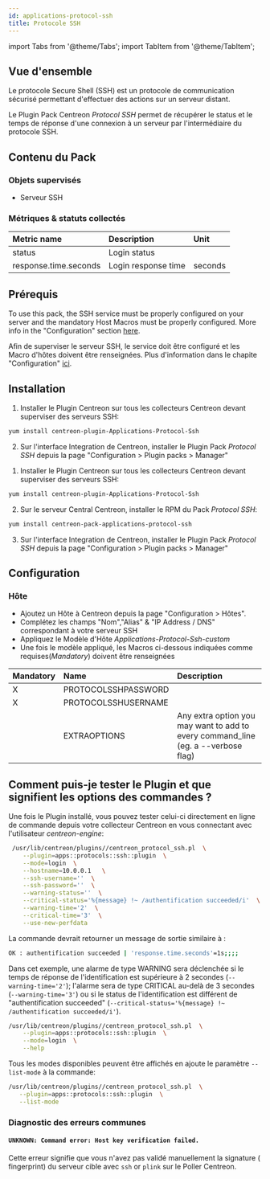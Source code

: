 ```yaml
---
id: applications-protocol-ssh
title: Protocole SSH
---
```

import Tabs from '@theme/Tabs';
import TabItem from '@theme/TabItem';


## Vue d'ensemble

Le protocole Secure Shell (SSH) est un protocole de communication sécurisé
permettant d'effectuer des actions sur un serveur distant.

Le Plugin Pack Centreon *Protocol SSH* permet de récupérer le status et le
temps de réponse d'une connexion à un serveur par l'intermédiaire du protocole
SSH.

## Contenu du Pack

### Objets supervisés

* Serveur SSH

### Métriques & statuts collectés

<Tabs groupId="sync">
<TabItem value="Ssh-Login" label="Ssh-Login">

| Metric name           | Description         | Unit       |
|:----------------------|:--------------------|:-----------|
| status                | Login status        |            |
| response.time.seconds | Login response time | seconds    |


</TabItem>
</Tabs>

## Prérequis

To use this pack, the SSH service must be properly configured on your server and
the mandatory Host Macros must be properly configured. More info in the 
"Configuration" section [here](#Hôte).

Afin de superviser le serveur SSH, le service doit être configuré et les Macro
d'hôtes doivent être renseignées. Plus d'information dans le chapite 
"Configuration" [ici](#Hôte).
## Installation

<Tabs groupId="sync">
<TabItem value="Online License" label="Online License">

1. Installer le Plugin Centreon sur tous les collecteurs Centreon devant superviser des serveurs SSH:

```bash
yum install centreon-plugin-Applications-Protocol-Ssh
```

2. Sur l'interface Integration de Centreon, installer le Plugin Pack *Protocol SSH* depuis la page "Configuration > Plugin packs > Manager"

</TabItem>
<TabItem value="Offline License" label="Offline License">

1. Installer le Plugin Centreon sur tous les collecteurs Centreon devant superviser des serveurs SSH:

```bash
yum install centreon-plugin-Applications-Protocol-Ssh
```

2. Sur le serveur Central Centreon, installer le RPM du Pack *Protocol SSH*:

```bash
yum install centreon-pack-applications-protocol-ssh
```

3. Sur l'interface Integration de Centreon, installer le Plugin Pack *Protocol SSH* depuis la page "Configuration > Plugin packs > Manager"

</TabItem>
</Tabs>

## Configuration

### Hôte

* Ajoutez un Hôte à Centreon depuis la page "Configuration > Hôtes".
* Complétez les champs "Nom","Alias" & "IP Address / DNS" correspondant à votre serveur SSH
* Appliquez le Modèle d'Hôte *Applications-Protocol-Ssh-custom* 
* Une fois le modèle appliqué, les Macros ci-dessous indiquées comme requises(*Mandatory*) doivent être renseignées 

| Mandatory | Name                | Description                                                                        |
|:----------|:--------------------|:-----------------------------------------------------------------------------------|
| X         | PROTOCOLSSHPASSWORD |                                                                                    |
| X         | PROTOCOLSSHUSERNAME |                                                                                    |
|           | EXTRAOPTIONS        | Any extra option you may want to add to every command\_line (eg. a --verbose flag) |

## Comment puis-je tester le Plugin et que signifient les options des commandes ? 

Une fois le Plugin installé, vous pouvez tester celui-ci directement en ligne 
de commande depuis votre collecteur Centreon en vous connectant avec 
 l'utilisateur *centreon-engine*:

```bash
 /usr/lib/centreon/plugins//centreon_protocol_ssh.pl  \
    --plugin=apps::protocols::ssh::plugin  \
    --mode=login  \
    --hostname=10.0.0.1   \
    --ssh-username=''  \
    --ssh-password=''  \
    --warning-status=''  \
    --critical-status='%{message} !~ /authentification succeeded/i'  \
    --warning-time='2'  \
    --critical-time='3'  \
    --use-new-perfdata 
 ```

La commande devrait retourner un message de sortie similaire à :

 ```bash
OK : authentification succeeded | 'response.time.seconds'=1s;;;; 
 ```

Dans cet exemple, une alarme de type WARNING sera déclenchée si le temps de
réponse de l'identification est supérieure à 2 secondes 
(```--warning-time='2'```); l'alarme sera de type CRITICAL au-delà de 3 secondes
(```--warning-time='3'```) ou si le status de l'identification est différent 
de "authentification succeeded" 
(```--critical-status='%{message} !~ /authentification succeeded/i'```).

```bash
/usr/lib/centreon/plugins//centreon_protocol_ssh.pl  \
    --plugin=apps::protocols::ssh::plugin  \
    --mode=login  \
    --help
 ```

Tous les modes disponibles peuvent être affichés en ajoute le paramètre 
```--list-mode``` à la commande:

 ```bash
 /usr/lib/centreon/plugins//centreon_protocol_ssh.pl  \
    --plugin=apps::protocols::ssh::plugin  \
    --list-mode
 ```

### Diagnostic des erreurs communes

#### ```UNKNOWN: Command error: Host key verification failed.```

Cette erreur signifie que vous n'avez pas validé manuellement la signature (
fingerprint) du serveur cible avec ```ssh``` or ```plink``` sur le Poller 
Centreon.
